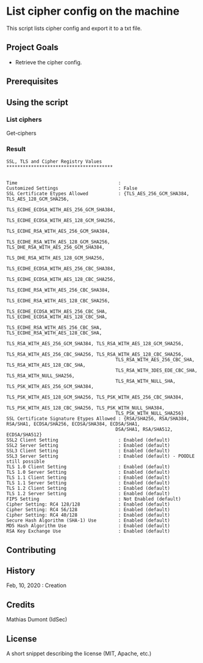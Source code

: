 # List cipher config on the machine

This script lists cipher config and export it to a txt file.

## Project Goals

* Retrieve the cipher config.

## Prerequisites


## Using the script
### List ciphers
Get-ciphers

### Result
    SSL, TLS and Cipher Registry Values
    ***************************************


    Time                                     : 
    Customized Settings                      : False
    SSL Certificate Etypes Allowed           : {TLS_AES_256_GCM_SHA384, TLS_AES_128_GCM_SHA256, 
                                            TLS_ECDHE_ECDSA_WITH_AES_256_GCM_SHA384, 
                                            TLS_ECDHE_ECDSA_WITH_AES_128_GCM_SHA256, 
                                            TLS_ECDHE_RSA_WITH_AES_256_GCM_SHA384, 
                                            TLS_ECDHE_RSA_WITH_AES_128_GCM_SHA256, TLS_DHE_RSA_WITH_AES_256_GCM_SHA384, 
                                            TLS_DHE_RSA_WITH_AES_128_GCM_SHA256, 
                                            TLS_ECDHE_ECDSA_WITH_AES_256_CBC_SHA384, 
                                            TLS_ECDHE_ECDSA_WITH_AES_128_CBC_SHA256, 
                                            TLS_ECDHE_RSA_WITH_AES_256_CBC_SHA384, 
                                            TLS_ECDHE_RSA_WITH_AES_128_CBC_SHA256, 
                                            TLS_ECDHE_ECDSA_WITH_AES_256_CBC_SHA, TLS_ECDHE_ECDSA_WITH_AES_128_CBC_SHA, 
                                            TLS_ECDHE_RSA_WITH_AES_256_CBC_SHA, TLS_ECDHE_RSA_WITH_AES_128_CBC_SHA, 
                                            TLS_RSA_WITH_AES_256_GCM_SHA384, TLS_RSA_WITH_AES_128_GCM_SHA256, 
                                            TLS_RSA_WITH_AES_256_CBC_SHA256, TLS_RSA_WITH_AES_128_CBC_SHA256, 
                                            TLS_RSA_WITH_AES_256_CBC_SHA, TLS_RSA_WITH_AES_128_CBC_SHA, 
                                            TLS_RSA_WITH_3DES_EDE_CBC_SHA, TLS_RSA_WITH_NULL_SHA256, 
                                            TLS_RSA_WITH_NULL_SHA, TLS_PSK_WITH_AES_256_GCM_SHA384, 
                                            TLS_PSK_WITH_AES_128_GCM_SHA256, TLS_PSK_WITH_AES_256_CBC_SHA384, 
                                            TLS_PSK_WITH_AES_128_CBC_SHA256, TLS_PSK_WITH_NULL_SHA384, 
                                            TLS_PSK_WITH_NULL_SHA256}
    SSL Certificate Signature Etypes Allowed : {RSA/SHA256, RSA/SHA384, RSA/SHA1, ECDSA/SHA256, ECDSA/SHA384, ECDSA/SHA1, 
                                            DSA/SHA1, RSA/SHA512, ECDSA/SHA512}
    SSL2 Client Setting                      : Enabled (default)
    SSL2 Server Setting                      : Enabled (default)
    SSL3 Client Setting                      : Enabled (default)
    SSL3 Server Setting                      : Enabled (default) - POODLE still possible
    TLS 1.0 Client Setting                   : Enabled (default)
    TLS 1.0 Server Setting                   : Enabled (default)
    TLS 1.1 Client Setting                   : Enabled (default)
    TLS 1.1 Server Setting                   : Enabled (default)
    TLS 1.2 Client Setting                   : Enabled (default)
    TLS 1.2 Server Setting                   : Enabled (default)
    FIPS Setting                             : Not Enabled (default)
    Cipher Setting: RC4 128/128              : Enabled (default)
    Cipher Setting: RC4 56/128               : Enabled (default)
    Cipher Setting: RC4 40/128               : Enabled (default)
    Secure Hash Algorithm (SHA-1) Use        : Enabled (default)
    MD5 Hash Algorithm Use                   : Enabled (default)
    RSA Key Exchange Use                     : Enabled (default)


## Contributing


## History

Feb, 10, 2020 : Creation

## Credits

Mathias Dumont (IdSec)

## License

A short snippet describing the license (MIT, Apache, etc.)
